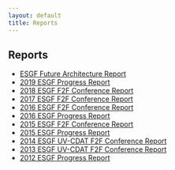 ```yaml
---
layout: default
title: Reports
---
```


## Reports

* <a href="{{site.esgf-media}}/pdf/IM-1019796-3.pdf" target="_blank">ESGF Future Architecture Report</a>
* <a href="{{site.esgf-media}}/pdf/2019-ESGF-Progress-Report.pdf" target="_blank">2019 ESGF Progress Report</a>
* <a href="{{site.esgf-media}}/pdf/2018_8th_Annual_ESGF_Conference_Report_final.pdf" target="_blank">2018 ESGF F2F Conference Report</a>
* <a href="{{site.esgf-media}}/pdf/2017_7th_Annual_ESGF_Conference_Report_12.11.18.pdf" target="_blank">2017 ESGF F2F Conference Report</a>
* <a href="{{site.esgf-media}}/pdf/2016-ESGF_F2F_Conference_Report.pdf" target="_blank">2016 ESGF F2F Conference Report</a>
* <a href="{{site.esgf-media}}/pdf/2016-ESGF-Progress-Report.pdf" target="_blank">2016 ESGF Progress Report</a>
* <a href="{{site.esgf-media}}/pdf/2015-ESGF_F2FConference_report_web.pdf" target="_blank">2015 ESGF F2F Conference Report </a>
* <a href="{{site.esgf-media}}/pdf/2015-ESGF-Progress-Report.pdf" target="_blank">2015 ESGF Progress Report</a>
* <a href="http://aims-group.github.io/pdf/2014-ESGF_UV-CDAT_Conference_Report.pdf" target="_blank">2014 ESGF UV-CDAT F2F Conference Report </a>
* <a href="http://uvcdat.llnl.gov/pdf/ESGF_UV-CDAT_Meeting_Report_December2013.pdf" target="_blank">2013 ESGF UV-CDAT F2F Conference Report </a>
* <a href="{{site.esgf-media}}/pdf/2012%20ESGF%20Progress%20Report.pdf" target="_blank">2012 ESGF Progress Report</a>

